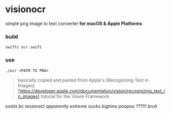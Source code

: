 # visionocr

simple png image to text converter **for macOS & Apple Platforms**


### build
```
swiftc ocr.swift
```

### use
```
./ocr <PATH TO PNG>
```

> basically copied and pasted from Apple's (Recognizing Text in Images)[https://developer.apple.com/documentation/vision/recognizing_text_in_images] tutorial for the Vision Framework


*exists bc tesseract apparently extreme sucks bigtime poopoo ???!!! bruh*